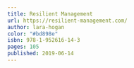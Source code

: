 ```yaml
---
title: Resilient Management
url: https://resilient-management.com/
author: lara-hogan
color: "#bd898e"
isbn: 978-1-952616-14-3
pages: 105
published: 2019-06-14
---
```


